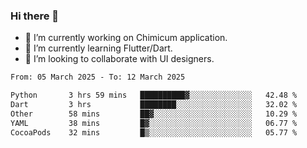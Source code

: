 ### Hi there 👋

<!--
**devcat37/devcat37** is a ✨ _special_ ✨ repository because its `README.md` (this file) appears on your GitHub profile.-->


- 🔭 I’m currently working on Chimicum application.
- 🌱 I’m currently learning Flutter/Dart.
- 👯 I’m looking to collaborate with UI designers.
<!-- - 🤔 I’m looking for help with ... -->

<!--START_SECTION:waka-->

```txt
From: 05 March 2025 - To: 12 March 2025

Python       3 hrs 59 mins   ██████████▓░░░░░░░░░░░░░░   42.48 %
Dart         3 hrs           ████████░░░░░░░░░░░░░░░░░   32.02 %
Other        58 mins         ██▓░░░░░░░░░░░░░░░░░░░░░░   10.29 %
YAML         38 mins         █▓░░░░░░░░░░░░░░░░░░░░░░░   06.77 %
CocoaPods    32 mins         █▒░░░░░░░░░░░░░░░░░░░░░░░   05.77 %
```

<!--END_SECTION:waka-->
